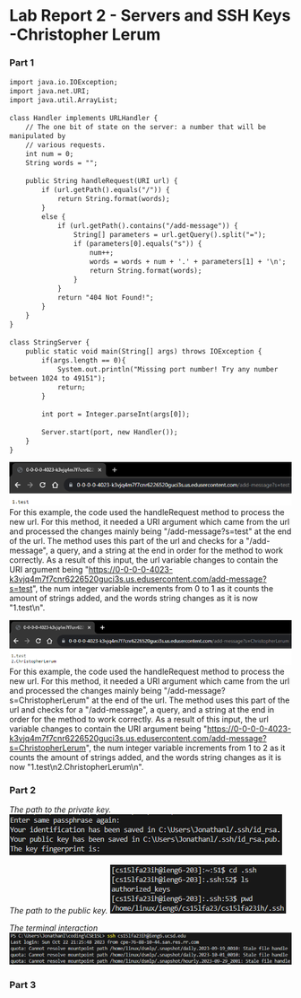 <h1>Lab Report 2 - Servers and SSH Keys -Christopher Lerum</h1>
<h3>Part 1</h3>

    import java.io.IOException;
    import java.net.URI;
    import java.util.ArrayList;
    
    class Handler implements URLHandler {
        // The one bit of state on the server: a number that will be manipulated by
        // various requests.
        int num = 0;
        String words = "";
    
        public String handleRequest(URI url) {
            if (url.getPath().equals("/")) {
                return String.format(words);
            } 
            else {
                if (url.getPath().contains("/add-message")) {
                    String[] parameters = url.getQuery().split("=");
                    if (parameters[0].equals("s")) {
                        num++;
                        words = words + num + '.' + parameters[1] + '\n';
                        return String.format(words);
                    }
                }
                return "404 Not Found!";
            }
        }
    }
    
    class StringServer {
        public static void main(String[] args) throws IOException {
            if(args.length == 0){
                System.out.println("Missing port number! Try any number between 1024 to 49151");
                return;
            }
    
            int port = Integer.parseInt(args[0]);
    
            Server.start(port, new Handler());
        }
    }

![image](StringServer1.PNG)
For this example, the code used the handleRequest method to process the new url. For this method, it needed a URI argument which came from the url and processed the changes mainly being "/add-message?s=test" at the end of the url. The method uses this part of the url and checks for a "/add-message", a query, and a string at the end in order for the method to work correctly. As a result of this input, the url variable changes to contain the URI argument being "https://0-0-0-0-4023-k3vjq4m7f7cnr6226520guci3s.us.edusercontent.com/add-message?s=test", the num integer variable increments from 0 to 1 as it counts the amount of strings added, and the words string changes as it is now "1.test\n".

![image](StringServer2.PNG)
For this example, the code used the handleRequest method to process the new url. For this method, it needed a URI argument which came from the url and processed the changes mainly being "/add-message?s=ChristopherLerum" at the end of the url. The method uses this part of the url and checks for a "/add-message", a query, and a string at the end in order for the method to work correctly. As a result of this input, the url variable changes to contain the URI argument being "https://0-0-0-0-4023-k3vjq4m7f7cnr6226520guci3s.us.edusercontent.com/add-message?s=ChristopherLerum", the num integer variable increments from 1 to 2 as it counts the amount of strings added, and the words string changes as it is now "1.test\n2.ChristopherLerum\n".


<h3>Part 2</h3>

*The path to the private key.*
![image](sshkey1.PNG)

*The path to the public key.*
![image](sshkey2.PNG)

*The terminal interaction*
![image](sshkey3.PNG)

<h3>Part 3</h3>
